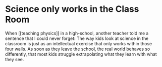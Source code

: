 # Science only works in the Class Room
When [[teaching physics]] in a high-school, another teacher told me a sentence that I could never forget: The way kids look at science in the classroom is just as an intellectual exercise that only works within those four walls. As soon as they leave the school, the real world behaves so differently, that most kids struggle extrapolating what they learn with what they see. 